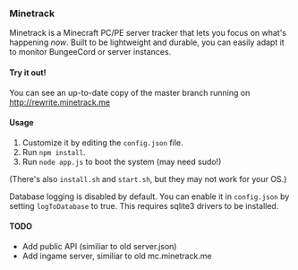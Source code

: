 ### Minetrack 
Minetrack is a Minecraft PC/PE server tracker that lets you focus on what's happening *now*. 
Built to be lightweight and durable, you can easily adapt it to monitor BungeeCord or server instances.

#### Try it out!
You can see an up-to-date copy of the master branch running on http://rewrite.minetrack.me

#### Usage
1. Customize it by editing the ```config.json``` file.
2. Run ```npm install```.
2. Run ```node app.js``` to boot the system (may need sudo!)

(There's also ```install.sh``` and ```start.sh```, but they may not work for your OS.)

Database logging is disabled by default. You can enable it in ```config.json``` by setting ```logToDatabase``` to true.
This requires sqlite3 drivers to be installed.

#### TODO
- Add public API (similiar to old server.json)
- Add ingame server, similiar to old mc.minetrack.me